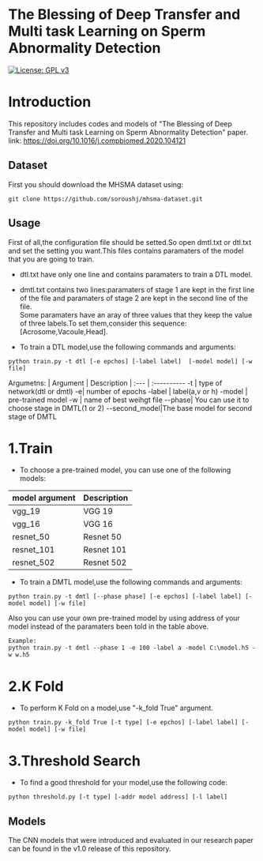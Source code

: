 # The Blessing of Deep Transfer and Multi task Learning on Sperm Abnormality Detection
[![License: GPL v3](https://img.shields.io/badge/License-GPLv3-blue.svg)](LICENSE)<br/>

# Introduction
This repository includes codes and models of "The Blessing of Deep Transfer and Multi task Learning on Sperm Abnormality Detection" paper.
link: https://doi.org/10.1016/j.compbiomed.2020.104121
## Dataset
First you should download the MHSMA dataset using:
```
git clone https://github.com/soroushj/mhsma-dataset.git
```
## Usage
First of all,the configuration file should be setted.So open dmtl.txt or dtl.txt and set the setting you want.This files contains paramaters of the model that you are going to train.<br/>
- dtl.txt have only one line and contains paramaters to train a DTL model.<br/>

- dmtl.txt contains two lines:paramaters of stage 1 are kept in the first line of the file and paramaters of stage 2 are kept in the second line of the file.<br/>
  Some paramaters have an aray of three values that they keep the value of three labels.To set them,consider this sequence:[Acrosome,Vacoule,Head].

- To train a DTL model,use the following commands and arguments:<br />
```
python train.py -t dtl [-e epchos] [-label label]  [-model model] [-w file] 
```
Argumetns:
| Argument | Description
| :--- | :----------
-t | type of network(dtl or dmtl)
-e| number of epochs
-label | label(a,v or h)
-model | pre-trained model
-w | name of best weihgt file
--phase| You can use it to choose stage in DMTL(1 or 2)
--second_model|The base model for second stage of DMTL

# 1.Train
- To choose a pre-trained model, you can use one of the following models:<br/>

| model argument | Description
| :--- | :----------
vgg_19 | VGG 19
vgg_16| VGG 16
resnet_50| Resnet 50
resnet_101| Resnet 101
resnet_502| Resnet 502



- To train a DMTL model,use the following commands and arguments:<br />
```
python train.py -t dmtl [--phase phase] [-e epchos] [-label label] [-model model] [-w file]

```
Also you can use your own pre-trained model by using address of your model instead of the paramaters been told in the table above.
```
Example:
python train.py -t dmtl --phase 1 -e 100 -label a -model C:\model.h5 -w w.h5

```
# 2.K Fold
- To perform K Fold on a model,use "-k_fold True" argument.
```
python train.py -k_fold True [-t type] [-e epchos] [-label label] [-model model] [-w file]

```
# 3.Threshold Search
- To find a good threshold for your model,use the following code:
```
python threshold.py [-t type] [-addr model address] [-l label]

```

## Models
The CNN models that were introduced and evaluated in our research paper can be found in the v1.0 release of this repository.

